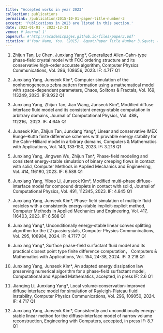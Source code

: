 ```yaml
---
title: "Accepted works in year 2023"
collection: publications
permalink: /publication/2015-10-01-paper-title-number-3
excerpt: 'Publications in 2023 are listed in this section.'
date: 2023-01-01 - 2023-12-31
venue: #'Journal 1'
paperurl: #'http://academicpages.github.io/files/paper3.pdf'
citation: #'Your Name, You. (2015). &quot;Paper Title Number 3.&quot; <i>Journal 1</i>. 1(3).'
---
```

1. Zhijun Tan, Le Chen, Junxiang Yang*, Generalized Allen-Cahn-type phase-field crystal model with FCC
ordering structure and its conservative high-order accurate algorithm, Computer Physics Communications,
Vol. 286, 108656, 2023. IF: 4.717 Q1

2. Junxiang Yang, Junseok Kim*, Computer simulation of the nonhomogeneous zebra pattern formation using
a mathematical model with space-dependent parameters, Chaos, Solitons & Fractals, Vol. 169, 113249, 2023.
IF:9.922 Q1

3. Junxiang Yang, Zhijun Tan, Jian Wang, Junseok Kim*, Modified diffuse interface fluid model and its consistent
energy-stable computation in arbitrary domains, Journal of Computational Physics, Vol. 488，112216，2023. IF: 4.645 Q1

4. Junseok Kim, Zhijun Tan, Junxiang Yang*, Linear and conservative IMEX Runge–Kutta finite difference
schemes with provable energy stability for the Cahn–Hilliard model in arbitrary domains, Computers &
Mathematics with Applications, Vol. 143, 133-150, 2023. IF: 3.218 Q1

5. Junxiang Yang, Jingwen Wu, Zhijun Tan*, Phase-field modeling and consistent energy-stable simulation of
binary creeping flows in contact with solid, Computer Methods in Applied Mechanics and Engineering, Vol.
414, 116180, 2023. IF: 6.588 Q1

6. Junxiang Yang, Yibao Li, Junseok Kim*, Modified multi-phase diffuse-interface model for compound droplets
in contact with solid, Journal of Computational Physics, Vol. 491, 112345, 2023. IF: 4.645 Q1

7. Junxiang Yang, Junseok Kim*, Phase-field simulation of multiple fluid vesicles with a consistently energy-stable implicit-explicit method, Computer Methods in Applied Mechanics and Engineering, Vol. 417, 116403, 2023. IF: 6.588 Q1

8. Junxiang Yang*, Unconditionally energy-stable linear convex splitting algorithm for the 𝐿2 quasicrystals, Computer Physics Communications, Vol. 295, 108984, 2024. IF: 4.7177 Q1

9. Junxiang Yang*, Surface phase-field surfactant fluid model and its practical closest point type finite difference computation， Computers & Mathematics with Applications, Vol. 154, 24-38, 2024. IF: 3.218 Q1

10. Junxiang Yang, Junseok Kim*, An adapted energy dissipation law preserving numerical algorithm for a phase-field surfactant model, Computational and Applied Mathematics, accepted, in press IF: 2.6 Q1

11. Jianqing Li, Junxiang Yang*, Local volume-conservation-improved diffuse interface model for simulation of Rayleigh-Plateau fluid instability, Computer Physics Communications, Vol. 296, 109050, 2024. IF: 4.717 Q1

12. Junxiang Yang, Junseok Kim*, Consistently and unconditionally energy-stable linear method for the diffuse-interface model of narrow volume reconstruction, Engineering with Computers, accepted, in press IF: 8.7 Q1
